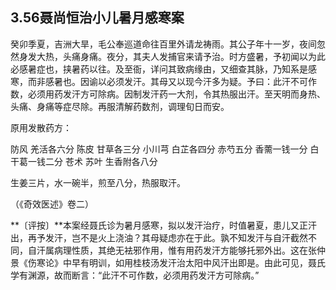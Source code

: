 ## 3.56聂尚恒治小儿暑月感寒案

癸卯季夏，吉洲大旱，毛公奉巡道命往百里外请龙祷雨。其公子年十一岁，夜间忽然身发大热，头痛身痛。夜分，其夫人发捕官来请予治。时方盛暑，予初闻以为此必感暑症也，挟暑药以往。及至衙，详问其致病缘由，又细查其脉，乃知系是感寒，而非感暑也。因谕以必须发汗。其母又以现今汗多为疑。予曰：此汗不可作数，必须用药发汗方可除病。因制发汗药一大剂，令其热服出汗。至天明而身热、头痛、身痛等症尽除。再服清解药数剂，调理旬日而安。

原用发散药方：

防风 羌活各六分 陈皮 甘草各三分 小川芎 白芷各四分 赤芍五分 香薷一钱一分 白干葛一钱二分 苍术 苏叶 生香附各八分

生姜三片，水一碗半，煎至八分，热服取汗。

（《奇效医述》卷二）

**〔评按〕**本案经聂氏诊为暑月感寒，拟以发汗治疗，时值暑夏，患儿又正汗出，再予发汗，岂不是火上浇油？其母疑虑亦在于此。孰不知发汗与自汗截然不同，自汗属病理性质，其绝无袪邪作用，惟有用药发汗方能够托邪外出。这在张仲景《伤寒论》中早有明训，如用桂枝汤发汗治太阳中风汗出即是。由此可见，聂氏学有渊源，故而断言：“此汗不可作数，必须用药发汗方可除病。”
